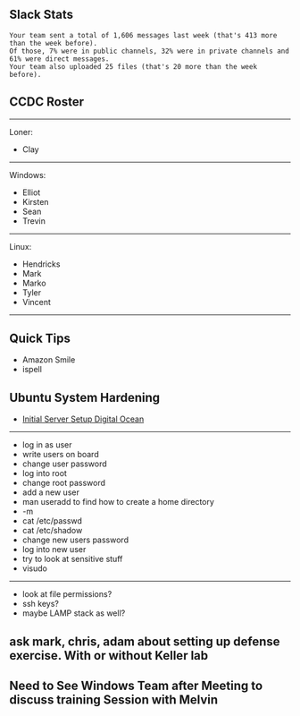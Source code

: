 ## Slack Stats

```
Your team sent a total of 1,606 messages last week (that's 413 more than the week before).
Of those, 7% were in public channels, 32% were in private channels and 61% were direct messages.
Your team also uploaded 25 files (that's 20 more than the week before).
```

## CCDC Roster

---

Loner:
- Clay

---

Windows:

- Elliot
- Kirsten
- Sean
- Trevin

---

Linux:

- Hendricks
- Mark
- Marko
- Tyler
- Vincent

---

## Quick Tips

- Amazon Smile
- ispell

## Ubuntu System Hardening

- [Initial Server Setup Digital Ocean](https://www.digitalocean.com/community/tutorials/initial-server-setup-with-ubuntu-14-04)

---

- log in as user
- write users on board
- change user password
- log into root
- change root password
- add a new user
- man useradd to find how to create a home directory
- -m
- cat /etc/passwd
- cat /etc/shadow
- change new users password
- log into new user
- try to look at sensitive stuff
- visudo

---

- look at file permissions?
- ssh keys?
- maybe LAMP stack as well?

## ask mark, chris, adam about setting up defense exercise. With or without Keller lab

## Need to See Windows Team after Meeting to discuss training Session with Melvin
